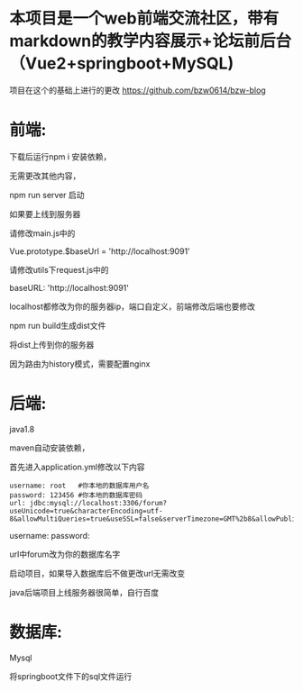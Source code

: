 # 本项目是一个web前端交流社区，带有markdown的教学内容展示+论坛前后台（Vue2+springboot+MySQL)


项目在这个的基础上进行的更改
https://github.com/bzw0614/bzw-blog


# 前端:

下载后运行npm i 安装依赖，

无需更改其他内容，

npm run server 启动



如果要上线到服务器

请修改main.js中的

Vue.prototype.$baseUrl = 'http://localhost:9091'

请修改utils下request.js中的

 baseURL: 'http://localhost:9091'

localhost都修改为你的服务器ip，端口自定义，前端修改后端也要修改

npm run build生成dist文件

将dist上传到你的服务器

因为路由为history模式，需要配置nginx

# 后端:

java1.8

maven自动安装依赖，

首先进入application.yml修改以下内容

```
username: root   #你本地的数据库用户名
password: 123456 #你本地的数据库密码
url: jdbc:mysql://localhost:3306/forum?useUnicode=true&characterEncoding=utf-8&allowMultiQueries=true&useSSL=false&serverTimezone=GMT%2b8&allowPublicKeyRetrieval=true
```

username: 
password:

url中forum改为你的数据库名字

启动项目，如果导入数据库后不做更改url无需改变



java后端项目上线服务器很简单，自行百度

# 数据库:

Mysql

将springboot文件下的sql文件运行
